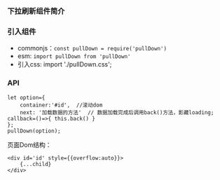### 下拉刷新组件简介

### 引入组件

- commonjs：`const pullDown = require('pullDown')`
- esm: `import pullDown from 'pullDown'`
- 引入css: import './pullDown.css';

### API


```
let option={
    container:'#id',  //滚动dom
    next: '加载数据的方法'  // 数据加载完成后调用back()方法，影藏loading; callback=()=>{ this.back() } 
};
pullDown(option);
```

页面Dom结构：

```
<div id='id' style={{overflow:auto}}>
    {...child}
</div>
```